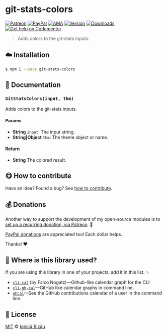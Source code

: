 
# git-stats-colors

 [![Patreon](https://img.shields.io/badge/Support%20me%20on-Patreon-%23e6461a.svg)][paypal-donations] [![PayPal](https://img.shields.io/badge/%24-paypal-f39c12.svg)][paypal-donations] [![AMA](https://img.shields.io/badge/ask%20me-anything-1abc9c.svg)](https://github.com/IonicaBizau/ama) [![Version](https://img.shields.io/npm/v/git-stats-colors.svg)](https://www.npmjs.com/package/git-stats-colors) [![Downloads](https://img.shields.io/npm/dt/git-stats-colors.svg)](https://www.npmjs.com/package/git-stats-colors) [![Get help on Codementor](https://cdn.codementor.io/badges/get_help_github.svg)](https://www.codementor.io/johnnyb?utm_source=github&utm_medium=button&utm_term=johnnyb&utm_campaign=github)

> Adds colors to the git-stats inputs.

## :cloud: Installation

```sh
$ npm i --save git-stats-colors
```


## :memo: Documentation


### `GitStatsColors(input, thm)`
Adds colors to the git-stats inputs.

#### Params
- **String** `input`: The input string.
- **String|Object** `thm`: The theme object or name.

#### Return
- **String** The colored result.



## :yum: How to contribute
Have an idea? Found a bug? See [how to contribute][contributing].

## :moneybag: Donations

Another way to support the development of my open-source modules is
to [set up a recurring donation, via Patreon][patreon]. :rocket:

[PayPal donations][paypal-donations] are appreciated too! Each dollar helps.

Thanks! :heart:

## :dizzy: Where is this library used?
If you are using this library in one of your projects, add it in this list. :sparkles:


 - [`cli-cal`](https://github.com/fnogatz/cli-cal) (by Falco Nogatz)—Github-like calendar graph for the CLI
 - [`cli-gh-cal`](https://github.com/IonicaBizau/cli-gh-cal)—GitHub like calendar graphs in command line.
 - [`ghcal`](https://github.com/IonicaBizau/ghcal)—See the GitHub contributions calendar of a user in the command line.

## :scroll: License

[MIT][license] © [Ionică Bizău][website]

[patreon]: https://www.patreon.com/ionicabizau
[paypal-donations]: https://www.paypal.com/cgi-bin/webscr?cmd=_s-xclick&hosted_button_id=RVXDDLKKLQRJW
[donate-now]: http://i.imgur.com/6cMbHOC.png

[license]: http://showalicense.com/?fullname=Ionic%C4%83%20Biz%C4%83u%20%3Cbizauionica%40gmail.com%3E%20(http%3A%2F%2Fionicabizau.net)&year=2015#license-mit
[website]: http://ionicabizau.net
[contributing]: /CONTRIBUTING.md
[docs]: /DOCUMENTATION.md
